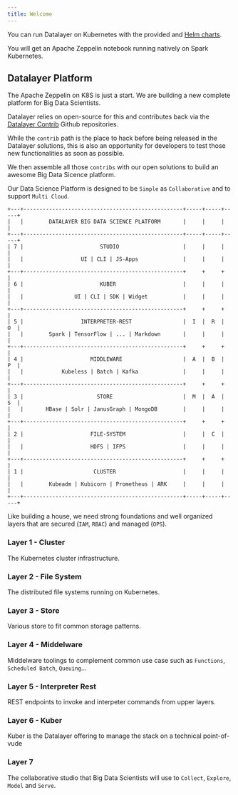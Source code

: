 ```yaml
---
title: Welcome
---
```


You can run Datalayer on Kubernetes with the provided and [Helm charts](/docs/helm-charts).

You will get an Apache Zeppelin notebook running natively on Spark Kubernetes.

## Datalayer Platform

The Apache Zeppelin on K8S is just a start. We are building a new complete platform for Big Data Scientists.

Datalayer relies on open-source for this and contributes back via the [Datalayer Contrib](https://github.com/datalayer-contrib) Github repositories.

While the `contrib` path is the place to hack before being released in the Datalayer solutions, this is also an opportunity for developers to test those new functionalities as soon as possible.

We then assemble all those `contribs` with our open solutions to build an awesome Big Data Sicence platform.

Our Data Science Platform is designed to be `Simple` as `Collaborative` and to support `Multi Cloud`.

```
+---+--------------------------------------------------+-----+-----+-----+
|   |        DATALAYER BIG DATA SCIENCE PLATFORM       |     |     |     |
+---+--------------------------------------------------+-----+-----+-----+
| 7 |                        STUDIO                    |     |     |     |
|   |                  UI | CLI | JS-Apps              |     |     |     |
+---+--------------------------------------------------+     +     +     |
| 6 |                        KUBER                     |     |     |     |
|   |                UI | CLI | SDK | Widget           |     |     |     |
+---+--------------------------------------------------+     +     +     |
| 5 |                  INTERPRETER-REST                |  I  |  R  |  O  |
|   |        Spark | TensorFlow | ... | Markdown       |     |     |     |
+---+--------------------------------------------------+     +     +     |
| 4 |                     MIDDLEWARE                   |  A  |  B  |  P  |
|   |            Kubeless | Batch | Kafka              |     |     |     |
+---+--------------------------------------------------+     +     +     |
| 3 |                       STORE                      |  M  |  A  |  S  |
|   |       HBase | Solr | JanusGraph | MongoDB        |     |     |     |
+---+--------------------------------------------------+     +     +     |
| 2 |                     FILE-SYSTEM                  |     |  C  |     |
|   |                     HDFS | IFPS                  |     |     |     |
+---+--------------------------------------------------+     +     +     |
| 1 |                      CLUSTER                     |     |     |     |
|   |        Kubeadm | Kubicorn | Prometheus | ARK     |     |     |     |
+---+--------------------------------------------------+-----+-----+-----+
```

Like building a house, we need strong foundations and well organized layers that are secured (`IAM`, `RBAC`) and managed (`OPS`).

### Layer 1 - Cluster

The Kubernetes cluster infrastructure.

### Layer 2 - File System

The distributed file systems running on Kubernetes.

### Layer 3 - Store

Various store to fit common storage patterns.

### Layer 4 - Middelware

Middelware toolings to complement common use case such as `Functions`, `Scheduled Batch`, `Queuing`...

### Layer 5 - Interpreter Rest

REST endpoints to invoke and interpeter commands from upper layers.

### Layer 6 - Kuber

Kuber is the Datalayer offering to manage the stack on a technical point-of-vude

### Layer 7

The collaborative studio that Big Data Scientists will use to `Collect`, `Explore`, `Model` and `Serve`.
